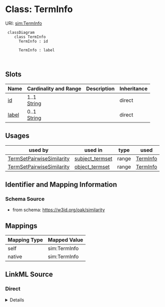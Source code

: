 # Class: TermInfo



URI: [sim:TermInfo](https://w3id.org/linkml/similarity/TermInfo)



```{mermaid}
 classDiagram
    class TermInfo
      TermInfo : id
        
      TermInfo : label
        
      
```




<!-- no inheritance hierarchy -->


## Slots

| Name | Cardinality and Range | Description | Inheritance |
| ---  | --- | --- | --- |
| [id](id.md) | 1..1 <br/> [String](String.md) |  | direct |
| [label](label.md) | 0..1 <br/> [String](String.md) |  | direct |





## Usages

| used by | used in | type | used |
| ---  | --- | --- | --- |
| [TermSetPairwiseSimilarity](TermSetPairwiseSimilarity.md) | [subject_termset](subject_termset.md) | range | [TermInfo](TermInfo.md) |
| [TermSetPairwiseSimilarity](TermSetPairwiseSimilarity.md) | [object_termset](object_termset.md) | range | [TermInfo](TermInfo.md) |






## Identifier and Mapping Information







### Schema Source


* from schema: https://w3id.org/oak/similarity





## Mappings

| Mapping Type | Mapped Value |
| ---  | ---  |
| self | sim:TermInfo |
| native | sim:TermInfo |





## LinkML Source

<!-- TODO: investigate https://stackoverflow.com/questions/37606292/how-to-create-tabbed-code-blocks-in-mkdocs-or-sphinx -->

### Direct

<details>
```yaml
name: TermInfo
from_schema: https://w3id.org/oak/similarity
rank: 1000
attributes:
  id:
    name: id
    from_schema: https://w3id.org/oak/similarity
    rank: 1000
    identifier: true
    required: true
  label:
    name: label
    from_schema: https://w3id.org/oak/similarity
    rank: 1000
    slot_uri: rdfs:label

```
</details>

### Induced

<details>
```yaml
name: TermInfo
from_schema: https://w3id.org/oak/similarity
rank: 1000
attributes:
  id:
    name: id
    from_schema: https://w3id.org/oak/similarity
    rank: 1000
    identifier: true
    alias: id
    owner: TermInfo
    domain_of:
    - TermInfo
    range: string
    required: true
  label:
    name: label
    from_schema: https://w3id.org/oak/similarity
    rank: 1000
    slot_uri: rdfs:label
    alias: label
    owner: TermInfo
    domain_of:
    - TermInfo
    range: string

```
</details>